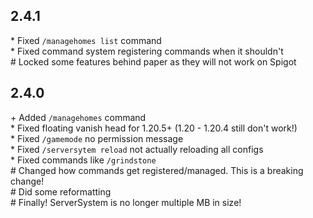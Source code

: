 ## 2.4.1

\* Fixed `/managehomes list` command<br>
\* Fixed command system registering commands when it shouldn't<br>
\# Locked some features behind paper as they will not work on Spigot<br>

## 2.4.0

\+ Added `/managehomes` command<br>
\* Fixed floating vanish head for 1.20.5+ (1.20 - 1.20.4 still don't work!)<br>
\* Fixed `/gamemode` no permission message<br>
\* Fixed `/serversytem reload` not actually reloading all configs<br>
\* Fixed commands like `/grindstone`<br>
\# Changed how commands get registered/managed. This is a breaking change!<br>
\# Did some reformatting<br>
\# Finally! ServerSystem is no longer multiple MB in size!<br>